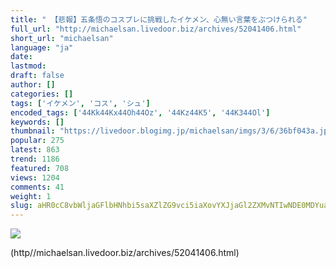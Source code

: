 ```yaml
---
title: " 【悲報】五条悟のコスプレに挑戦したイケメン、心無い言葉をぶつけられる"
full_url: "http://michaelsan.livedoor.biz/archives/52041406.html"
short_url: "michaelsan"
language: "ja"
date: 
lastmod: 
draft: false
author: []
categories: []
tags: ['イケメン', 'コス', 'シュ']
encoded_tags: ['44Kk44Kx44Oh44Oz', '44Kz44K5', '44K344Ol']
keywords: []
thumbnail: "https://livedoor.blogimg.jp/michaelsan/imgs/3/6/36bf043a.jpg"
popular: 275
latest: 863
trend: 1186
featured: 708
views: 1204
comments: 41
weight: 1
slug: aHR0cC8vbWljaGFlbHNhbi5saXZlZG9vci5iaXovYXJjaGl2ZXMvNTIwNDE0MDYuaHRtbA==
---
```


![](https://livedoor.blogimg.jp/michaelsan/imgs/3/6/36bf043a.jpg)



(http//michaelsan.livedoor.biz/archives/52041406.html)
